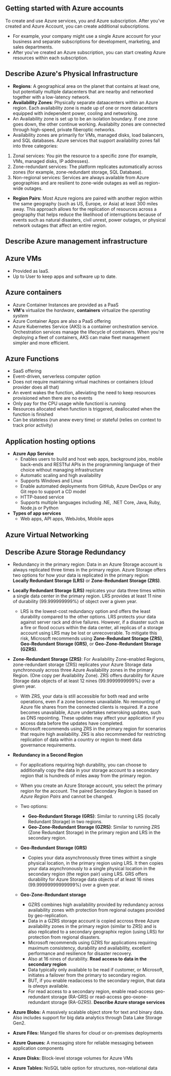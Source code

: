 ## Getting started with Azure accounts
To create and use Azure services, you and Azure subscription. After you've created and Azure Account, you can create additional subscriptions. 
- For example, your company might use a single Azure account for your business and separate subscriptions for development, marketing, and sales departments. 
- After you've created an Azure subscription, you can start creating Azure resources within each subscription.
## Describe Azure's Physical Infrastructure
- **Regions**: A geographical area on the planet that contains at least one, but potentially multiple datacenters that are nearby and networked together with a low-latency network. 
- **Availability Zones**: Physically separate dataacenters within an Azure region. Each availability zone is made up of one or more datacenters equipped with independent power, cooling and networking.
- An Availability zone is set up to be an isolation boundary. If one zone goes down, the other continue working. Availabilty zones are connected through high-speed, private fiberoptic networks.
- Availability zones are primarily for VMs, managed disks, load balancers, and SQL databases. Azure services that support availability zones fall into three categories:

1. Zonal services: You pin the resource to a specific zone (for example, VMs, managed disks, IP addresses).
2. Zone-redundant services: The platform replicates automatically across zones (for example, zone-redundant storage, SQL Database).
3. Non-regional services: Services are always available from Azure geographies and are resilient to zone-wide outages as well as region-wide outages.

- **Region Pairs**: Most Azure regions are paired with another region within the same geography (such as US, Europe, or Asia) at least 300 miles away. This approach allows for the replication of resources across a geography that helps reduce the likelihood of interruptions because of events such as natural disasters, civil unrest, power outages, or physical network outages that affect an entire region.

## Describe Azure management infrastructure


## Azure VMs
- Provided as IaaS.
- Up to User to keep apps and software up to date.

## Azure containers
- Azure Container Instances are provided as a PaaS
- **VM's** virtualize the _hardware_, **containers** virtualize the _operating system_
- Azure Container Apps are also a PaaS offering
- Azure Kubernetes Service (AKS) is a container orchestration service. Orchestration services manage the lifecycle of containers. When you're deploying a fleet of containers, AKS can make fleet management simpler and more efficient.

## Azure Functions
- SaaS offering
- Event-driven, serverless computer option
- Does not require maintaining virtual machines or containers (cloud provider does all that)
- An event wakes the function, alleviating the need to keep resources provisioned when there are no events
- Only pay for the CPU usage while functionl is running
- Resources allocated when function is triggered, deallocated when the function is finished
- Can be stateless (run anew every time) or stateful (relies on context to track prior activity)

## Application hosting options
- **Azure App Service**
	- Enables users to build and host web apps, background jobs, mobile back-ends and RESTful APIs in the programming language of their choice without managing infrastructure
  - Automatic scaling and high availability
  - Supports Windows and Linux
  - Enable automated deployments from GitHub, Azure DevOps or any Git repo to support a CD model
  - HTTP-based service
  - Supports multiple languages including .NE, .NET Core, Java, Ruby, Node.js or Python
- **Types of app services**
	- Web apps, API apps, WebJobs, Mobile apps

## Azure Virtual Networking

## Describe Azure Storage Redundancy
- Redundancy in the primary region: Data in an Azure Storage account is always replicated three times in the primary region. Azure Storage offers two options for how your data is replicated in the primary region: **Locally Redundant Storage (LRS)** or **Zone-Redundant Storage (ZRS)**.
- **Locally Redundant Storage (LRS)** replcates your data three times within a single data center in the primary region. LRS provides at least 11 nine of durability (99.999999999%) of object over a given year.
  - LRS is the lowest-cost redundancy option and offers the least durability compared to the other options. LRS protects your data against server rack and drive failures. However, if a disaster such as a fire or flood occurs within the data center, all replicas of a storage account using LRS may be lost or unrecoverable.  To mitigate this risk, Microsoft recommends using **Zone-Redundant Storage (ZRS)**, **Geo-Redundant Storage (GRS)**, or **Geo-Zone-Redundant Storage (GZRS)**.

- **Zone-Redundant Storage (ZRS)**: For Availability Zone-enabled Regions, zone-redundant storage (ZRS) replicates your Azure Storage data synchronously across three Azure Availability zones in the primary Region. (One copy per Availability Zone). ZRS offers durability for Azure Storage data objects of at least 12 nines (99.9999999999%) over a given year.
  - With ZRS, your data is still accessible for both read and write operations, even if a zone becomes unavailable. No remounting of Azure file shares from the connected clients is required. If a zone becomes unavailable, Azure undertakes netwroking updates, such as DNS repointing. These updates may affect your application if you access data before the updates have completed. 
  - Microsoft recommends using ZRS in the primary region for scenarios that require high availability. ZRS is also recommended for restricting replication of data within a country or region to meet data governance requirements.
- **Redundancy in a Second Region**
  - For applications requiring high durability, you can choose to additionally copy the data in your storage account to a secondary region that is hundreds of miles away from the primary region.
  - When you create an Azure Storage account, you select the primary region for the account. The paired Secondary Region is based on _Azure Region Pairs_ and cannot be changed.
  - Two options:
    - **Geo-Redundant Storage (GRS)**: Similar to running LRS (locally Redundant Storage) in two regions. 
    - **Geo-Zone-Redundant Storage (GZRS)**: Similar to running ZRS (Zone Redundant Storage)  in the primary region and LRS in the secondary region.
  
  - **Geo-Redundant Storage (GRS)**
    - Copies your data asynchronously three times withint a single physical location, in the primary region using LRS. It then copies your data asynchronously to a single physical location in the secondary region (the region pair) using LRS. GRS offers durability for Azure Storage data objects of at least 16 nines (99.99999999999999%) over a given year.

  - **Geo-Zone-Redundant storage**
    - GZRS combines high availability provided by redundancy across availability zones with protection from regional outages provided by geo-replication. 
    - Data in a GZRS storage account is copied accross three Azure availability zones in the primary region (similar to ZRS) and is also replicated to a secondary geographix region (using LRS) for protection from regional disasters.
    - Microsoft recommends using GZRS for applications requiring maximum consistency, durability and availability, excellent performance and resilience for disaster recovery.
    - Also at 16 nines of durability.
  **Read access to data in the secondary region**
    - Data typically only available to be read if customer, or Microsoft, initiates a failover from the primary to secondary region.
    - BUT, if you enable readaccess to the secondary region, that data is _always_ available.
    - For read access to a secondary region, enable read-access geo-redundant storage (RA-GRS) or read-access geo-oxone-redundant storage (RA-GZRS). 
**Describe Azure storage services**
- **Azure Blobs:** A massively scalable object store for text and binary data. Also includes support for big data analytics through Data Lake Storage Gen2.
- **Azure Files:** Manged file shares for cloud or on-premises deployments
- **Azure Queues:** A messaging store for reliable messaging between application components
- **Azure Disks:** Block-level storage volumes for Azure VMs
- **Azure Tables:** NoSQL table option for structures, non-relational data